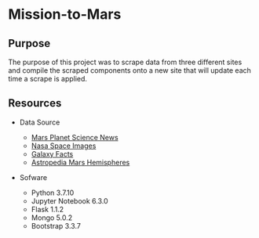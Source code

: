 # Mission-to-Mars

## Purpose
The purpose of this project was to scrape data from three different sites and compile the scraped components onto a new site that will update each time a scrape is applied.

## Resources
- Data Source
  - [Mars Planet Science News](https://redplanetscience.com/)
  - [Nasa Space Images](https://spaceimages-mars.com)
  - [Galaxy Facts](https://galaxyfacts-mars.com)
  - [Astropedia Mars Hemispheres](https://marshemispheres.com)

- Sofware
  - Python 3.7.10
  - Jupyter Notebook 6.3.0
  - Flask 1.1.2
  - Mongo 5.0.2
  - Bootstrap 3.3.7
